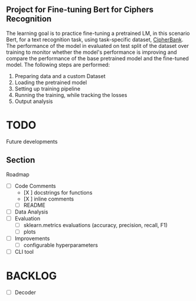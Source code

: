 ## Project for Fine-tuning Bert for Ciphers Recognition

The learning goal is to practice fine-tuning a pretrained LM, in this scenario Bert, for a text recognition task, using task-specific dataset, [CipherBank](https://huggingface.co/datasets/yu0226/CipherBank/viewer/Atbash?views%5B%5D=atbash). The performance of the model in evaluated on test split of the dataset over training to monitor whether the model's performance is improving and compare the performance of the base pretrained model and the fine-tuned model.
The following steps are performed:

1. Preparing data and a custom Dataset
2. Loading the pretrained model
3. Setting up training pipeline
4. Running the training, while tracking the losses
5. Output analysis

# TODO

Future developments

## Section

Roadmap

- [ ] Code Comments
  - [X ] docstrings for functions
  - [X ] inline comments
  - [ ] README
- [ ] Data Analysis
- [ ] Evaluation
  - [ ] sklearn.metrics evaluations (accuracy, precision, recall, F1)
  - [ ] plots
- [ ] Improvements
  - [ ] configurable hyperparameters
- [ ] CLI tool

# BACKLOG

- [ ] Decoder
